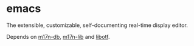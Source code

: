 emacs
=====

The extensible, customizable, self-documenting real-time display editor.

Depends on [m17n-db](https://github.com/KaOS-Community-Packages/m17n-db), [m17n-lib](https://github.com/KaOS-Community-Packages/m17n-lib) and [libotf](https://github.com/KaOS-Community-Packages/libotf).
